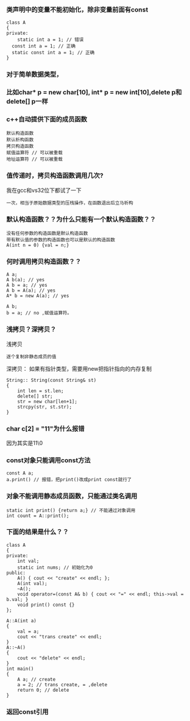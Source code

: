 ### 类声明中的变量不能初始化，除非变量前面有const
```
class A
{
private:
	static int a = 1; // 错误
  const int a = 1; // 正确
  static const int a = 1; // 正确
}
```

### 对于简单数据类型，
### 比如char* p = new char[10], int* p = new int[10],delete p和delete[] p一样

### c++自动提供下面的成员函数
```
默认构造函数
默认析构函数
拷贝构造函数
赋值运算符 // 可以被重载
地址运算符 // 可以被重载
```

### 值传递时，拷贝构造函数调用几次?
我在gcc和vs32位下都试了一下
```
一次，相当于原始数据类型的压栈操作，在函数退出后立马析构
```

### 默认构造函数？？为什么只能有一个默认构造函数？？
```
没有任何参数的构造函数是默认构造函数
带有默认值的参数的构造函数也可以是默认的构造函数
A(int n = 0) {val = n;}
```

### 何时调用拷贝构造函数？？
```
A a;
A b(a); // yes
A b = a; // yes
A b = A(a); // yes
A* b = new A(a); // yes

A b;
b = a; // no ,赋值运算符。
```

### 浅拷贝？深拷贝？
浅拷贝
```
逐个复制非静态成员的值
```

深拷贝：
如果有指针类型，需要用new把指针指向的内存复制
```
String:: String(const String& st)
{
    int len = st.len;
    delete[] str;
    str = new char[len+1];
    strcpy(str, st.str);
}
```

### char c[2] = "11"为什么报错
因为其实是11\0

### const对象只能调用const方法
```
const A a;
a.print() // 报错，把print()改成print const就行了
```

### 对象不能调用静态成员函数，只能通过类名调用
```
static int print() {return a;} // 不能通过对象调用
int count = A::print();
```

### 下面的结果是什么？？
```
class A
{
private:
	int val;
	static int nums; // 初始化为0
public:
	A() { cout << "create" << endl; };
	A(int val);
	~A();
	void operator=(const A& b) { cout << "=" << endl; this->val = b.val; }
	void print() const {}
};

A::A(int a)
{
	val = a;
	cout << "trans create" << endl;
}
A::~A()
{
	cout << "delete" << endl;
}
int main()
{
	A a; // create
	a = 2; // trans create, = ,delete
	return 0; // delete
}
```

### 返回const引用
